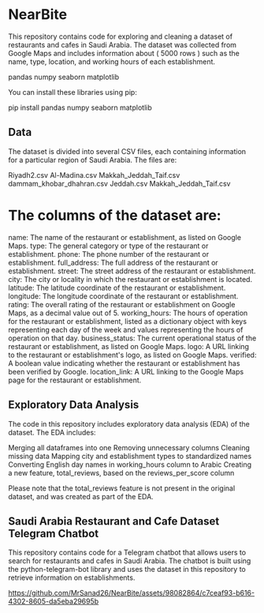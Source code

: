# NearBite
This repository contains code for exploring and cleaning a dataset of restaurants and cafes in Saudi Arabia. The dataset was collected from Google Maps and includes information about ( 5000 rows ) such as the name, type, location, and working hours of each establishment.


pandas
numpy
seaborn
matplotlib

You can install these libraries using pip:

pip install pandas numpy seaborn matplotlib


## Data

The dataset is divided into several CSV files, each containing information for a particular region of Saudi Arabia. The files are:

Riyadh2.csv
Al-Madina.csv
Makkah_Jeddah_Taif.csv
dammam_khobar_dhahran.csv
Jeddah.csv
Makkah_Jeddah_Taif.csv

# The columns of the dataset are:

name: The name of the restaurant or establishment, as listed on Google Maps.
type: The general category or type of the restaurant or establishment.
phone: The phone number of the restaurant or establishment.
full_address: The full address of the restaurant or establishment.
street: The street address of the restaurant or establishment.
city: The city or locality in which the restaurant or establishment is located.
latitude: The latitude coordinate of the restaurant or establishment.
longitude: The longitude coordinate of the restaurant or establishment.
rating: The overall rating of the restaurant or establishment on Google Maps, as a decimal value out of 5.
working_hours: The hours of operation for the restaurant or establishment, listed as a dictionary object with keys representing each day of the week and values
representing the hours of operation on that day.
business_status: The current operational status of the restaurant or establishment, as listed on Google Maps.
logo: A URL linking to the restaurant or establishment's logo, as listed on Google Maps.
verified: A boolean value indicating whether the restaurant or establishment has been verified by Google.
location_link: A URL linking to the Google Maps page for the restaurant or establishment.

## Exploratory Data Analysis

The code in this repository includes exploratory data analysis (EDA) of the dataset. The EDA includes:

Merging all dataframes into one
Removing unnecessary columns
Cleaning missing data
Mapping city and establishment types to standardized names
Converting English day names in working_hours column to Arabic
Creating a new feature, total_reviews, based on the reviews_per_score column

Please note that the total_reviews feature is not present in the original dataset, and was created as part of the EDA.

## Saudi Arabia Restaurant and Cafe Dataset Telegram Chatbot

This repository contains code for a Telegram chatbot that allows users to search for restaurants and cafes in Saudi Arabia. The chatbot is built using the python-telegram-bot library and uses the dataset in this repository to retrieve information on establishments.


https://github.com/MrSanad26/NearBite/assets/98082864/c7ceaf93-b616-4302-8605-da5eba29695b

